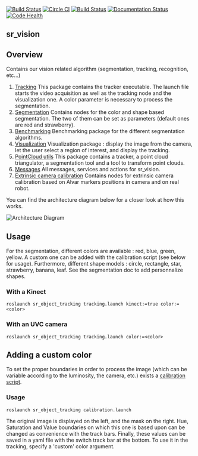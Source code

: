 [![Build Status](https://api.shippable.com/projects/5551c20fedd7f2c052e9809d/badge?branchName=kinetic-devel)](https://app.shippable.com/projects/5551c20fedd7f2c052e9809d) [![Circle CI](https://circleci.com/gh/shadow-robot/sr_vision.svg?style=shield)](https://circleci.com/gh/shadow-robot/sr_vision) [![Build Status](https://semaphoreci.com/api/v1/projects/9cf4eebf-fb5d-465f-b3cb-268901a9d312/516822/shields_badge.svg)](https://semaphoreci.com/andriy/sr_vision) [![Documentation Status](https://readthedocs.org/projects/sr-vision/badge/?version=latest)](http://sr-vision.readthedocs.org/) [![Code Health](https://landscape.io/github/shadow-robot/sr_vision/kinetic-devel/landscape.svg?style=flat)](https://landscape.io/github/shadow-robot/sr_vision/kinetic-devel)

sr_vision
------------

## Overview
Contains our vision related algorithm (segmentation, tracking, recognition, etc...)

  1. [Tracking](sr_object_tracking/)
This package contains the tracker executable. The launch file starts the video acquisition as well as the tracking node and the visualization one. A color parameter is necessary to process the segmentation.
  2. [Segmentation](sr_object_segmentation/)
Contains nodes for the color and shape based segmentation. The two of them can be set as parameters (default ones are red and strawberry).
  3. [Benchmarking](sr_object_benchmarking/)
Benchmarking package for the different segmentation algorithms.
  4. [Visualization](sr_gui_servoing/)
Visualization package : display the image from the camera, let the user select a region of interest, and display the tracking.
  5. [PointCloud utils](sr_point_cloud/)
This package contains a tracker, a point cloud triangulator, a segmentation tool and a tool to transform point clouds.
  6. [Messages](sr_vision_msgs/)
All messages, services and actions for sr_vision.
  7. [Extrinsic camera calibration](sr_extrinsic_calibration/)
Contains nodes for extrinsic camera calibration based on Alvar markers positions in camera and on real robot.

You can find the architecture diagram below for a closer look at how this works.

![Architecture Diagram](doc/sr_vision.png)


## Usage
For the segmentation, different colors are available : red, blue, green, yellow. A custom one can be added with the calibration script (see below for usage). Furthermore, different shape models : circle, rectangle, star, strawberry, banana, leaf. See the segmentation doc to add personnalize shapes.

### With a Kinect
`roslaunch sr_object_tracking tracking.launch kinect:=true color:=<color>`

### With an UVC camera
`roslaunch sr_object_tracking tracking.launch color:=<color>`

## Adding a custom color
To set the proper boundaries in order to process the image (which can be variable according to the luminosity, the camera, etc.) exists a [calibration script](src/sr_object_tracking/calibration.py).

### Usage
`roslaunch sr_object_tracking calibration.launch`

The original image is displayed on the left, and the mask on the right. Hue, Saturation and Value boundaries on which this one is based upon can be changed as convenience with the track bars. Finally, these values can be saved in a yaml file with the switch track bar at the bottom. To use it in the tracking, specify a 'custom' color argument. 



